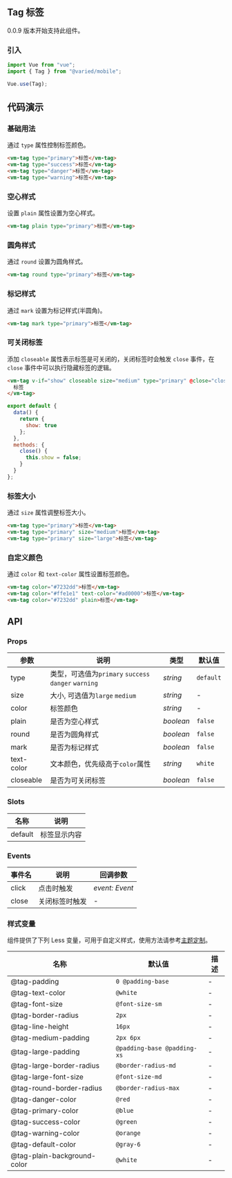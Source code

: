 ## Tag 标签

0.0.9 版本开始支持此组件。

### 引入

```js
import Vue from "vue";
import { Tag } from "@varied/mobile";

Vue.use(Tag);
```

## 代码演示

### 基础用法

通过 `type` 属性控制标签颜色。

```html
<vm-tag type="primary">标签</vm-tag>
<vm-tag type="success">标签</vm-tag>
<vm-tag type="danger">标签</vm-tag>
<vm-tag type="warning">标签</vm-tag>
```

### 空心样式

设置 `plain` 属性设置为空心样式。

```html
<vm-tag plain type="primary">标签</vm-tag>
```

### 圆角样式

通过 `round` 设置为圆角样式。

```html
<vm-tag round type="primary">标签</vm-tag>
```

### 标记样式

通过 `mark` 设置为标记样式(半圆角)。

```html
<vm-tag mark type="primary">标签</vm-tag>
```

### 可关闭标签

添加 `closeable` 属性表示标签是可关闭的，关闭标签时会触发 `close` 事件，在 `close` 事件中可以执行隐藏标签的逻辑。

```html
<vm-tag v-if="show" closeable size="medium" type="primary" @close="close">
  标签
</vm-tag>
```

```js
export default {
  data() {
    return {
      show: true
    };
  },
  methods: {
    close() {
      this.show = false;
    }
  }
};
```

### 标签大小

通过 `size` 属性调整标签大小。

```html
<vm-tag type="primary">标签</vm-tag>
<vm-tag type="primary" size="medium">标签</vm-tag>
<vm-tag type="primary" size="large">标签</vm-tag>
```

### 自定义颜色

通过 `color` 和 `text-color` 属性设置标签颜色。

```html
<vm-tag color="#7232dd">标签</vm-tag>
<vm-tag color="#ffe1e1" text-color="#ad0000">标签</vm-tag>
<vm-tag color="#7232dd" plain>标签</vm-tag>
```

## API

### Props

| 参数       | 说明                                                 | 类型      | 默认值    |
| ---------- | ---------------------------------------------------- | --------- | --------- |
| type       | 类型，可选值为`primary` `success` `danger` `warning` | _string_  | `default` |
| size       | 大小, 可选值为`large` `medium`                       | _string_  | -         |
| color      | 标签颜色                                             | _string_  | -         |
| plain      | 是否为空心样式                                       | _boolean_ | `false`   |
| round      | 是否为圆角样式                                       | _boolean_ | `false`   |
| mark       | 是否为标记样式                                       | _boolean_ | `false`   |
| text-color | 文本颜色，优先级高于`color`属性                      | _string_  | `white`   |
| closeable  | 是否为可关闭标签                                     | _boolean_ | `false`   |

### Slots

| 名称    | 说明         |
| ------- | ------------ |
| default | 标签显示内容 |

### Events

| 事件名 | 说明           | 回调参数       |
| ------ | -------------- | -------------- |
| click  | 点击时触发     | _event: Event_ |
| close  | 关闭标签时触发 | -              |

### 样式变量

组件提供了下列 Less 变量，可用于自定义样式，使用方法请参考[主题定制](#/theme)。

| 名称                        | 默认值                      | 描述 |
| --------------------------- | --------------------------- | ---- |
| @tag-padding                | `0 @padding-base`           | -    |
| @tag-text-color             | `@white`                    | -    |
| @tag-font-size              | `@font-size-sm`             | -    |
| @tag-border-radius          | `2px`                       | -    |
| @tag-line-height            | `16px`                      | -    |
| @tag-medium-padding         | `2px 6px`                   | -    |
| @tag-large-padding          | `@padding-base @padding-xs` | -    |
| @tag-large-border-radius    | `@border-radius-md`         | -    |
| @tag-large-font-size        | `@font-size-md`             | -    |
| @tag-round-border-radius    | `@border-radius-max`        | -    |
| @tag-danger-color           | `@red`                      | -    |
| @tag-primary-color          | `@blue`                     | -    |
| @tag-success-color          | `@green`                    | -    |
| @tag-warning-color          | `@orange`                   | -    |
| @tag-default-color          | `@gray-6`                   | -    |
| @tag-plain-background-color | `@white`                    | -    |
